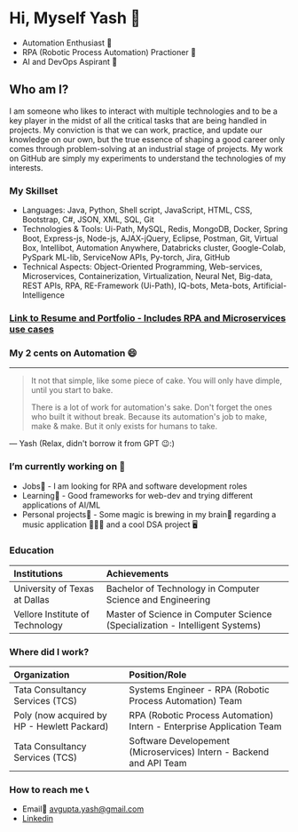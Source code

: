 # Hi, Myself Yash 👋
- Automation Enthusiast 🌟
- RPA (Robotic Process Automation) Practioner 🤖
- AI and DevOps Aspirant 🚀

## Who am I?
I am someone who likes to interact with multiple technologies and to be a key player in the midst of all the critical tasks that are being handled in projects. My conviction is that we can work, practice, and update our knowledge on our own, but the true essence of shaping a good career only comes through problem-solving at an industrial stage of projects. My work on GitHub are simply my experiments to understand the technologies of my interests.

### My Skillset
- Languages: Java, Python, Shell script, JavaScript, HTML, CSS, Bootstrap, C#, JSON, XML, SQL, Git
- Technologies & Tools: Ui-Path, MySQL, Redis, MongoDB, Docker, Spring Boot, Express-js, Node-js, AJAX-jQuery, Eclipse, Postman, Git, Virtual Box, Intellibot, Automation Anywhere, Databricks cluster, Google-Colab, PySpark ML-lib, ServiceNow APIs, Py-torch, Jira, GitHub
- Technical Aspects: Object-Oriented Programming, Web-services, Microservices, Containerization, Virtualization, Neural Net, Big-data, REST APIs, RPA, RE-Framework (Ui-Path), IQ-bots, Meta-bots, Artificial-Intelligence

### [Link to Resume and Portfolio - Includes RPA and Microservices use cases](https://drive.google.com/drive/folders/146Sn5iE5QliOZCdOYVJBqWlTqE6mR-ay?usp=share_link)

### My 2 cents on Automation 😄
---
> It not that simple, like some piece of cake.
> You will only have dimple, until you start to bake.
>
> There is a lot of work for automation's sake.
> Don't forget the ones who built it without break.
> Because its automation's job to make, make & make.
> But it only exists for humans to take.

— Yash (Relax, didn't borrow it from GPT 😉:)

### I’m currently working on 🔭 
- Jobs💼 - I am looking for RPA and software development roles
- Learning🌱 - Good frameworks for web-dev and trying different applications of AI/ML
- Personal projects📕 - Some magic is brewing in my brain🧠 regarding a music application 🎵🎻🎹 and a cool DSA project 🖥️

### Education

|            Institutions           |                                Achievements                                  |
|:----------------------------------|:-----------------------------------------------------------------------------|
|   University of Texas at Dallas   |          Bachelor of Technology in Computer Science and Engineering          |
|  Vellore Institute of Technology  | Master of Science in Computer Science (Specialization - Intelligent Systems) |

### Where did I work?

|            Organization           |                                Position/Role                                 |
|:----------------------------------|:----------------------------------------------------------------------------------|
|   Tata Consultancy Services (TCS) |          Systems Engineer - RPA (Robotic Process Automation) Team            |
|  Poly (now acquired by HP - Hewlett Packard)  | RPA (Robotic Process Automation) Intern - Enterprise Application Team |
|  Tata Consultancy Services (TCS)  | Software Developement (Microservices) Intern - Backend and API Team          |

### How to reach me 📞
- Email📧 avgupta.yash@gmail.com 
- [Linkedin](https://www.linkedin.com/in/yash-vijaynarayan-gupta-203480135/)

<!--
**yvgupta03/yvgupta03** is a ✨ _special_ ✨ repository because its `README.md` (this file) appears on your GitHub profile.

Here are some ideas to get you started:

- 🔭 I’m currently working on ...
- 🌱 I’m currently learning ...
- 👯 I’m looking to collaborate on ...
- 🤔 I’m looking for help with ...
- 💬 Ask me about ...
-  ...
- 😄 Pronouns: ...
- ⚡ Fun fact: ...
-->
